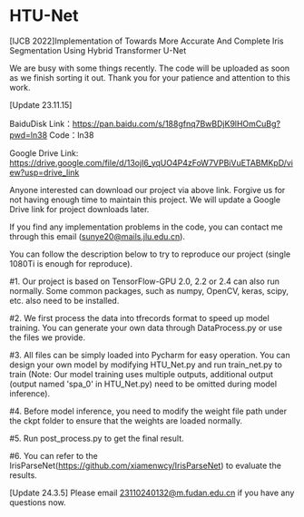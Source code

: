 # HTU-Net
[IJCB 2022]Implementation of Towards More Accurate And Complete Iris Segmentation Using Hybrid Transformer U-Net

We are busy with some things recently. The code will be uploaded as soon as we finish sorting it out. Thank you for your patience and attention to this work.

[Update 23.11.15]

BaiduDisk Link：https://pan.baidu.com/s/188gfnq7BwBDjK9lHOmCuBg?pwd=ln38 
Code：ln38

Google Drive Link: https://drive.google.com/file/d/13ojI6_yqUO4P4zFoW7VPBiVuETABMKpD/view?usp=drive_link

Anyone interested can download our project via above link. Forgive us for not having enough time to maintain this project. We will update a Google Drive link for project downloads later. 

If you find any implementation problems in the code, you can contact me through this email (sunye20@mails.jlu.edu.cn). 

You can follow the description below to try to reproduce our project (single 1080Ti is enough for reproduce). 

#1. Our project is based on TensorFlow-GPU 2.0, 2.2 or 2.4 can also run normally. Some common packages, such as numpy, OpenCV, keras, scipy, etc. also need to be installed.

#2. We first process the data into tfrecords format to speed up model training. You can generate your own data through DataProcess.py or use the files we provide.

#3. All files can be simply loaded into Pycharm for easy operation. You can design your own model by modifying HTU_Net.py and run train_net.py to train (Note: Our model training uses multiple outputs, additional output (output named 'spa_0' in HTU_Net.py) need to be omitted during model inference).

#4. Before model inference, you need to modify the weight file path under the ckpt folder to ensure that the weights are loaded normally.

#5. Run post_process.py to get the final result.

#6. You can refer to the IrisParseNet(https://github.com/xiamenwcy/IrisParseNet) to evaluate the results.

[Update 24.3.5]
Please email 23110240132@m.fudan.edu.cn if you have any questions now. 
